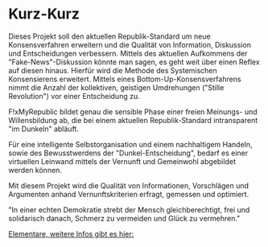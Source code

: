 Kurz-Kurz
=========
Dieses Projekt soll den aktuellen Republik-Standard um neue Konsensverfahren erweitern und die Qualität von Information, Diskussion und Entscheidungen verbessern. Mittels des aktuellen Aufkommens der "Fake-News"-Diskussion könnte man sagen, es geht weit über einen Reflex auf diesen hinaus. Hierfür wird die Methode des Systemischen Konsensierens erweitert. Mittels eines Bottom-Up-Konsensverfahrens nimmt die Anzahl der kollektiven, geistigen Umdrehungen ("Stille Revolution") vor einer Entscheidung zu.

F!xMyRepublic bildet genau die sensible Phase einer freien Meinungs- und Willensbildung ab, die bei einem aktuellen Republik-Standard intransparent "im Dunkeln" abläuft.

Für eine intelligente Selbstorganisation und einem nachhaltigem Handeln, sowie des Bewusstwerdens der "Dunkel-Entscheidung", bedarf es einer virtuellen Leinwand mittels der Vernunft und Gemeinwohl abgebildet werden können.

Mit diesem Projekt wird die Qualität von Informationen, Vorschlägen und Argumenten anhand Vernunftskriterien erfragt, gemessen und optimiert.

"In einer echten Demokratie strebt der Mensch gleichberechtigt, frei und solidarisch danach, Schmerz zu vermeiden und Glück zu vermehren."

[Elementare, weitere Infos gibt es hier:](https://github.com/KOLLEKTIV32/FixMyRepublic/wiki)


